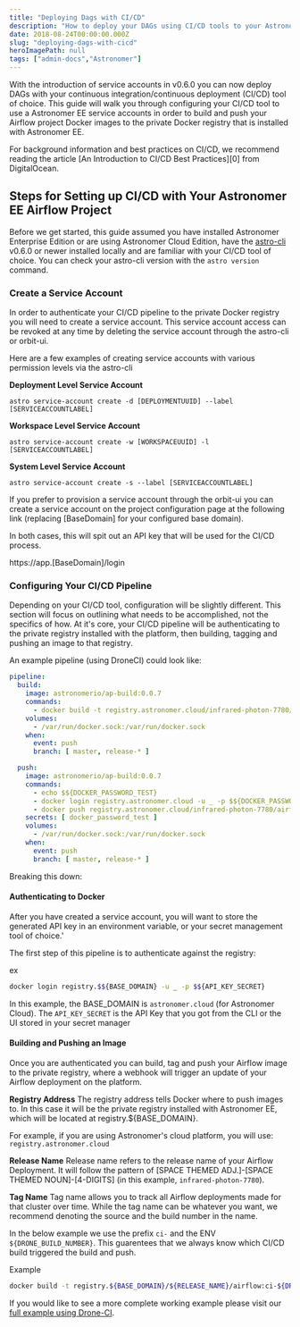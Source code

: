 ```yaml
---
title: "Deploying Dags with CI/CD"
description: "How to deploy your DAGs using CI/CD tools to your Astronomer Airflow cluster."
date: 2018-08-24T00:00:00.000Z
slug: "deploying-dags-with-cicd"
heroImagePath: null
tags: ["admin-docs","Astronomer"]
---
```


With the introduction of service accounts in v0.6.0 you can now deploy DAGs with your continuous integration/continuous deployment (CI/CD) tool of choice. This guide will walk you through configuring your CI/CD tool to use a Astronomer EE service accounts in order to build and push your Airflow project Docker images to the private Docker registry that is installed with Astronomer EE.


For background information and best practices on CI/CD, we recommend reading the article [An Introduction to CI/CD Best Practices][0] from DigitalOcean.

## Steps for Setting up CI/CD with Your Astronomer EE Airflow Project
Before we get started, this guide assumed you have installed Astronomer Enterprise Edition or are using Astronomer Cloud Edition, have the [astro-cli](https://github.com/astronomerio/astro-cli) v0.6.0 or newer installed locally and are familiar with your CI/CD tool of choice. You can check your astro-cli version with the `astro version` command.



### Create a Service Account

In order to authenticate your CI/CD pipeline to the private Docker registry you will need to create a service account. This service account access can be revoked at any time by deleting the service account through the astro-cli or orbit-ui.

Here are a few examples of creating service accounts with various permission levels via the astro-cli

__Deployment Level Service Account__

```sa
astro service-account create -d [DEPLOYMENTUUID] --label [SERVICEACCOUNTLABEL]
```

__Workspace Level Service Account__
```sa
astro service-account create -w [WORKSPACEUUID] -l [SERVICEACCOUNTLABEL]
```

__System Level Service Account__
```sa
astro service-account create -s --label [SERVICEACCOUNTLABEL]
```

If you prefer to provision a service account through the orbit-ui you can create a service account on the project configuration page at the following link (replacing [BaseDomain] for your configured base domain).

In both cases, this will spit out an API key that will be used for the CI/CD process.

https://app.[BaseDomain]/login

### Configuring Your CI/CD Pipeline

Depending on your CI/CD tool, configuration will be slightly different. This section will focus on outlining what needs to be accomplished, not the specifics of how. 
At it's core, your CI/CD pipeline will be authenticating to the private registry installed with the platform, then building, tagging and pushing an image to that registry.

An example pipeline (using DroneCI) could look like:

```yaml
pipeline:
  build:
    image: astronomerio/ap-build:0.0.7
    commands:
      - docker build -t registry.astronomer.cloud/infrared-photon-7780/airflow:ci-${DRONE_BUILD_NUMBER} .
    volumes:
      - /var/run/docker.sock:/var/run/docker.sock
    when:
      event: push
      branch: [ master, release-* ]

  push:
    image: astronomerio/ap-build:0.0.7
    commands:
      - echo $${DOCKER_PASSWORD_TEST}
      - docker login registry.astronomer.cloud -u _ -p $${DOCKER_PASSWORD_TEST}
      - docker push registry.astronomer.cloud/infrared-photon-7780/airflow:ci-${DRONE_BUILD_NUMBER}
    secrets: [ docker_password_test ]
    volumes:
      - /var/run/docker.sock:/var/run/docker.sock
    when:
      event: push
      branch: [ master, release-* ]
```

Breaking this down:

#### Authenticating to Docker
After you have created a service account, you will want to store the generated API key in an environment variable, or your secret management tool of choice.'

The first step of this pipeline is to authenticate against the registry:

ex
```bash
docker login registry.$${BASE_DOMAIN} -u _ -p $${API_KEY_SECRET}
```
In this example, the BASE_DOMAIN is `astronomer.cloud` (for Astronomer Cloud). The `API_KEY_SECRET` is the API Key that you got from the CLI or the UI stored in your secret manager


#### Building and Pushing an Image
Once you are authenticated you can build, tag and push your Airflow image to the private registry, where a webhook will trigger an update of your Airflow deployment on the platform.


__Registry Address__
The registry address tells Docker where to push images to. In this case it will be the private registry installed with Astronomer EE, which will be located at registry.${BASE_DOMAIN}.

For example, if you are using Astronomer's cloud platform, you will use:
`registry.astronomer.cloud`

__Release Name__
Release name refers to the release name of your Airflow Deployment. It will follow the pattern of [SPACE THEMED ADJ.]-[SPACE THEMED NOUN]-[4-DIGITS] (in this example, `infrared-photon-7780`). 


__Tag Name__
Tag name allows you to track all Airflow deployments made for that cluster over time. While the tag name can be whatever you want, we recommend denoting the source and the build number in the name.

In the below example we use the prefix `ci-` and the ENV `${DRONE_BUILD_NUMBER}`. This guarentees that we always know which CI/CD build triggered the build and push.

Example

```bash
docker build -t registry.${BASE_DOMAIN}/${RELEASE_NAME}/airflow:ci-${DRONE_BUILD_NUMBER} .
```


If you would like to see a more complete working example please visit our [full example using Drone-CI](https://github.com/astronomerio/example-dags/blob/master/.drone.yml).
